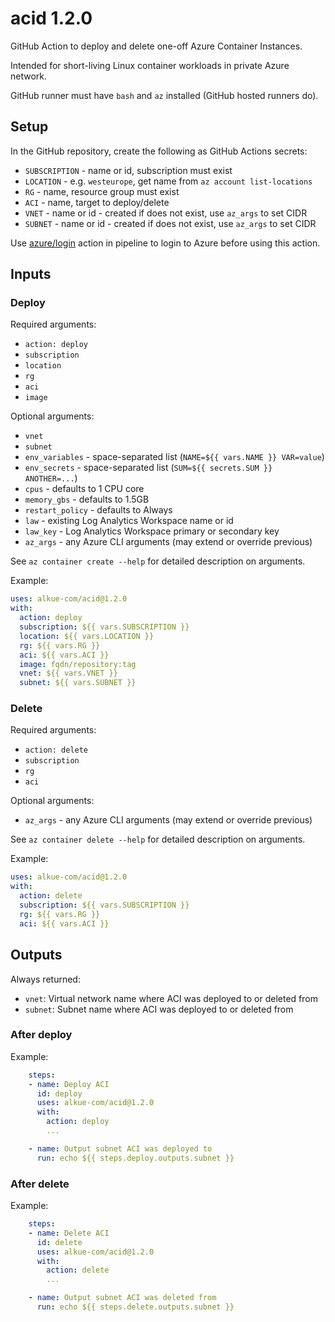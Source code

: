 # acid 1.2.0

GitHub Action to deploy and delete one-off Azure Container Instances.

Intended for short-living Linux container workloads in private Azure network.

GitHub runner must have `bash` and `az` installed (GitHub hosted runners do).

## Setup

In the GitHub repository, create the following as GitHub Actions secrets:

- `SUBSCRIPTION` - name or id, subscription must exist
- `LOCATION` - e.g. `westeurope`, get name from `az account list-locations`
- `RG` - name, resource group must exist
- `ACI` - name, target to deploy/delete
- `VNET` - name or id - created if does not exist, use `az_args` to set CIDR
- `SUBNET` - name or id - created if does not exist, use `az_args` to set CIDR

Use [azure/login](https://github.com/Azure/login) action in pipeline to login
to Azure before using this action.

## Inputs

### Deploy

Required arguments:

- `action: deploy`
- `subscription`
- `location`
- `rg`
- `aci`
- `image`

Optional arguments:

- `vnet`
- `subnet`
- `env_variables` - space-separated list (`NAME=${{ vars.NAME }} VAR=value`)
- `env_secrets` - space-separated list (`SUM=${{ secrets.SUM }} ANOTHER=...`)
- `cpus` - defaults to 1 CPU core
- `memory_gbs` - defaults to 1.5GB
- `restart_policy` - defaults to Always
- `law` - existing Log Analytics Workspace name or id
- `law_key` - Log Analytics Workspace primary or secondary key
- `az_args` - any Azure CLI arguments (may extend or override previous)

See `az container create --help` for detailed description on arguments.

Example:

```yaml
uses: alkue-com/acid@1.2.0
with:
  action: deploy
  subscription: ${{ vars.SUBSCRIPTION }}
  location: ${{ vars.LOCATION }}
  rg: ${{ vars.RG }}
  aci: ${{ vars.ACI }}
  image: fqdn/repository:tag
  vnet: ${{ vars.VNET }}
  subnet: ${{ vars.SUBNET }}
```

### Delete

Required arguments:

- `action: delete`
- `subscription`
- `rg`
- `aci`

Optional arguments:

- `az_args` - any Azure CLI arguments (may extend or override previous)

See `az container delete --help` for detailed description on arguments.

Example:

```yaml
uses: alkue-com/acid@1.2.0
with:
  action: delete
  subscription: ${{ vars.SUBSCRIPTION }}
  rg: ${{ vars.RG }}
  aci: ${{ vars.ACI }}
```

## Outputs

Always returned:

- `vnet`: Virtual network name where ACI was deployed to or deleted from
- `subnet`: Subnet name where ACI was deployed to or deleted from

### After deploy

Example:

```yaml
    steps:
    - name: Deploy ACI
      id: deploy
      uses: alkue-com/acid@1.2.0
      with:
        action: deploy
        ...

    - name: Output subnet ACI was deployed to
      run: echo ${{ steps.deploy.outputs.subnet }}
```

### After delete

Example:

```yaml
    steps:
    - name: Delete ACI
      id: delete
      uses: alkue-com/acid@1.2.0
      with:
        action: delete
        ...

    - name: Output subnet ACI was deleted from
      run: echo ${{ steps.delete.outputs.subnet }}
```
